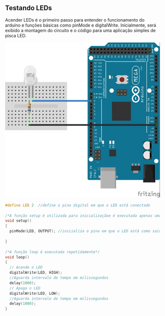 ## Testando LEDs

Acender LEDs é o primeiro passo para entender o funcionamento do arduíno e funções básicas como pinMode e digitalWrite. Inicialmente, será exibido a montagem do circuito e o código para uma aplicação simples de pisca LED.

![pisca_led](../Imagens/pisca_led.jpg)

~~~C
#define LED 2  //define o pino digital em que o LED está conectado

/*A função setup é utilizada para inicializaçãoe é executada apenas uma vez*/ 
void setup() 
{
  pinMode(LED, OUTPUT); //inicializa o pino em que o LED está como saída 

}

/*A função loop é executada repetidamente*/ 
void loop() 
{
  // Acende o LED
  digitalWrite(LED, HIGH);   
  //Aguarda intervalo de tempo em milissegundos
  delay(1000);  
  // Apaga o LED
  digitalWrite(LED, LOW);    
  //Aguarda intervalo de tempo em milissegundos
  delay(1000);              
}
~~~


